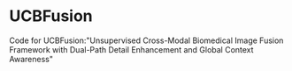 # UCBFusion
Code for UCBFusion:"Unsupervised Cross-Modal Biomedical Image  Fusion Framework with Dual-Path Detail  Enhancement and Global Context Awareness"
